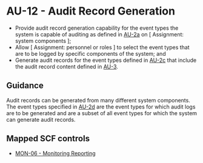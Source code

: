 # AU-12 - Audit Record Generation
- Provide audit record generation capability for the event types the system is capable of auditing as defined in [AU-2a](#au-2_smt.a) on \[ Assignment: system components \];
- Allow \[ Assignment: personnel or roles \] to select the event types that are to be logged by specific components of the system; and
- Generate audit records for the event types defined in [AU-2c](#au-2_smt.c) that include the audit record content defined in [AU-3](#au-3).
## Guidance
Audit records can be generated from many different system components. The event types specified in [AU-2d](#au-2_smt.d) are the event types for which audit logs are to be generated and are a subset of all event types for which the system can generate audit records.
## Mapped SCF controls
- [MON-06 - Monitoring Reporting](../scf/mon-06-monitoringreporting.md)